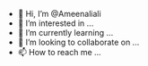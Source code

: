- 👋 Hi, I’m @Ameenaliali
- 👀 I’m interested in ...
- 🌱 I’m currently learning ...
- 💞️ I’m looking to collaborate on ...
- 📫 How to reach me ...

<!---
Ameenaliali/Ameenaliali is a ✨ special ✨ repository because its `README.md` (this file) appears on your GitHub profile.
You can click the Preview link to take a look at your changes.
--->
